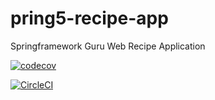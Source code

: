 # pring5-recipe-app
Springframework Guru Web Recipe Application

[![codecov](https://codecov.io/gh/yozsoy/spring5-mongo-recipe-app/branch/master/graph/badge.svg)](https://codecov.io/gh/yozsoy/spring5-mongo-recipe-app)

[![CircleCI](https://circleci.com/gh/yozsoy/spring5-mongo-recipe-app.svg?style=svg)](https://circleci.com/gh/yozsoy/spring5-mongo-recipe-app)